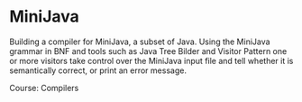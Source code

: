 # MiniJava

Building a compiler for MiniJava, a subset of Java. 
Using the MiniJava grammar in BNF and tools such as Java Tree Bilder and Visitor Pattern one or more visitors take control over the MiniJava input file and tell whether it is semantically correct, or print an error message.

Course: Compilers

